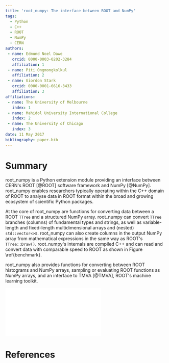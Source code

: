 ```yaml
---
title: 'root_numpy: The interface between ROOT and NumPy'
tags:
  - Python
  - C++
  - ROOT
  - NumPy
  - CERN
authors:
 - name: Edmund Noel Dawe
   orcid: 0000-0003-0202-3284
   affiliation: 1
 - name: Piti Ongmongkolkul
   affiliation: 2
 - name: Giordon Stark
   orcid: 0000-0001-6616-3433
   affiliation: 3
affiliations:
 - name: The University of Melbourne
   index: 1
 - name: Mahidol University International College
   index: 2
 - name: The University of Chicago
   index: 3
date: 11 May 2017
bibliography: paper.bib
---
```


# Summary

root_numpy is a Python extension module providing an interface between CERN's
ROOT [@ROOT] software framework and NumPy [@NumPy]. root_numpy enables
researchers typically operating within the C++ domain of ROOT to analyse data
in ROOT format within the broad and growing ecosystem of scientific Python
packages.

At the core of root_numpy are functions for converting data between a ROOT
`TTree` and a structured NumPy array. root_numpy can convert `TTree` branches
(columns) of fundamental types and strings, as well as variable-length and
fixed-length multidimensional arrays and (nested) `std::vector<>`s. root_numpy
can also create columns in the output NumPy array from mathematical expressions
in the same way as ROOT's `TTree::Draw()`. root_numpy's internals are compiled
C++ and can read and convert data with comparable speed to ROOT as shown in
Figure \ref{benchmark}.

root_numpy also provides functions for converting between ROOT histograms and
NumPy arrays, sampling or evaluating ROOT functions as NumPy arrays, and an
interface to TMVA [@TMVA], ROOT's machine learning toolkit.

![Benchmarking root_numpy's `tree2array()` function against ROOT's `TTree::Draw()`\label{benchmark}](../benchmarks/bench_tree2array.pdf)

# References

